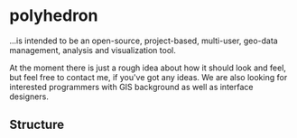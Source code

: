 polyhedron
==========

...is intended to be an open-source, project-based, multi-user, geo-data management, analysis and visualization tool.

At the moment there is just a rough idea about how it should look and feel, but feel free to contact me, if you've got any ideas. 
We are also looking for interested programmers with GIS background as well as interface designers.


Structure
---------


